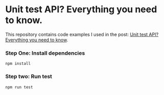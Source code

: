 # Unit test API? Everything you need to know.

This repository contains code examples I used in the post: [Unit test API? Everything you need to know](https://www.testim.io/blog/unit-test-rest-api/).

### Step One: Install dependencies

```
npm install

```

### Step two: Run test

```
npm run test
```

